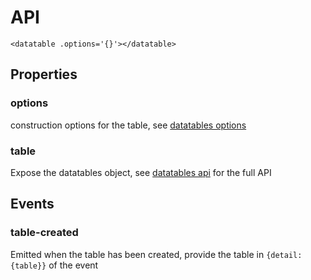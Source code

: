 # API

`<datatable .options='{}'></datatable>`

## Properties

### options

construction options for the table, see [datatables options](https://datatables.net/manual/options)

### table

Expose the datatables object, see [datatables api](https://datatables.net/manual/api) for the full API

## Events

### table-created

Emitted when the table has been created, provide the table in `{detail:{table}}` of the event
